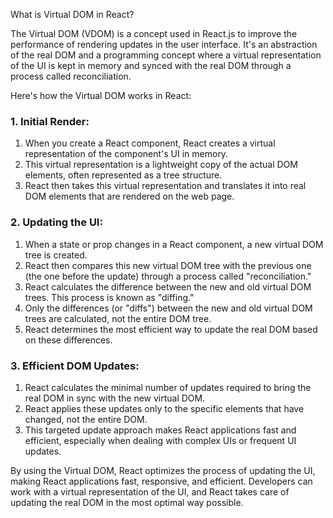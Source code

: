 What is Virtual DOM in React?

The Virtual DOM (VDOM) is a concept used in React.js to improve the performance of rendering updates in the user interface. It's an abstraction of the real DOM and a programming concept where a virtual representation of the UI is kept in memory and synced with the real DOM through a process called reconciliation.

Here's how the Virtual DOM works in React:

### 1. **Initial Render:**

1. When you create a React component, React creates a virtual representation of the component's UI in memory.
2. This virtual representation is a lightweight copy of the actual DOM elements, often represented as a tree structure.
3. React then takes this virtual representation and translates it into real DOM elements that are rendered on the web page.

### 2. **Updating the UI:**

1. When a state or prop changes in a React component, a new virtual DOM tree is created.
2. React then compares this new virtual DOM tree with the previous one (the one before the update) through a process called "reconciliation."
3. React calculates the difference between the new and old virtual DOM trees. This process is known as "diffing."
4. Only the differences (or "diffs") between the new and old virtual DOM trees are calculated, not the entire DOM tree.
5. React determines the most efficient way to update the real DOM based on these differences.

### 3. **Efficient DOM Updates:**

1. React calculates the minimal number of updates required to bring the real DOM in sync with the new virtual DOM.
2. React applies these updates only to the specific elements that have changed, not the entire DOM.
3. This targeted update approach makes React applications fast and efficient, especially when dealing with complex UIs or frequent UI updates.

By using the Virtual DOM, React optimizes the process of updating the UI, making React applications fast, responsive, and efficient. Developers can work with a virtual representation of the UI, and React takes care of updating the real DOM in the most optimal way possible.